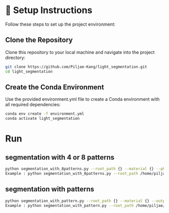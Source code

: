 # 🚀 Setup Instructions

Follow these steps to set up the project environment:

## Clone the Repository
Clone this repository to your local machine and navigate into the project directory:
```bash
git clone https://github.com/Piljae-Kang/light_segmentation.git
cd light_segmentation
```

## Create the Conda Environment
Use the provided environment.yml file to create a Conda environment with all required dependencies:
```bash
conda env create -f environment.yml
conda activate light_segmentation
```

# Run

## segmentation with 4 or 8 patterns
```bash
python segmentation_with_8patterns.py --root_path {} --material {} --phase_gap {} --output_path {}
Example : python segmentation_with_8patterns.py --root_path /home/piljae/Dataset/Hubitz/light_path_segmentation/8patterns --material metal_shaft --phase_gap 8
```

## segmentation with patterns
```bash
python segmentation_with_pattern.py --root_path {} --material {} --output_root_path {}
Example : python segmentation_with_pattern.py --root_path /home/piljae/Dataset/Hubitz/light_path_segmentation/scan_images --material metal_bell --output_root_path /home/piljae/Dropbox/hubitz/light_segmentation/segmentation_result
```
